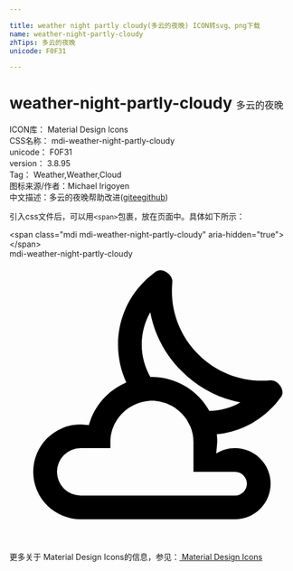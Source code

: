 ```yaml
---

title: weather night partly cloudy(多云的夜晚) ICON转svg、png下载
name: weather-night-partly-cloudy
zhTips: 多云的夜晚
unicode: F0F31

---
```


# weather-night-partly-cloudy  <small style="font-size: 60%;font-weight: 100">多云的夜晚</small>


<div class="detail-page">
<p>
<span>
ICON库：
<span class="badge-secondary badge">Material Design Icons</span> 
</span>
<br/>
<span>
CSS名称：
<span class="badge-secondary badge">mdi-weather-night-partly-cloudy</span> 
</span>
<br/>
<span>
unicode：
<span class="badge-secondary badge">F0F31</span> 
</span>
<br/>
<span>
version：
<span class="badge-secondary badge">3.8.95</span> 
</span>
<br/>
<span>Tag：
<span class="badge-light badge">Weather,Weather,Cloud</span>
</span>
<br/>
<span>图标来源/作者：<span class="badge-light badge">Michael Irigoyen</span></span> 
<br/>
<span class="zh-detail">中文描述：<span class="badge-primary badge">多云的夜晚</span><span class="help-link"><span>帮助改进</span>(<a href="https://gitee.com/liuwave/icon-helper/edit/master/json/material/weather-night-partly-cloudy.json" target="_blank" rel="noopener noreferrer">gitee</a><a href="https://github.com/liuwave/icon-helper/edit/master/json/material/weather-night-partly-cloudy.json" target="_blank" rel="noopener noreferrer">github</a></span>)</span><br/>
</p>
</div>
<div class="alert alert-dark">
  <i class="mdi mdi-weather-night-partly-cloudy mdi-48px"></i>
  <i class="mdi mdi-weather-night-partly-cloudy mdi-36px"></i>
  <i class="mdi mdi-weather-night-partly-cloudy mdi-24px"></i>
  <i class="mdi mdi-weather-night-partly-cloudy mdi-18px"></i>
</div>
<div>
  <p>引入css文件后，可以用<code>&lt;span&gt;</code>包裹，放在页面中。具体如下所示：    
  </p>
  <div class="alert alert-primary" style="font-size: 14px">
    &lt;span class="mdi mdi-weather-night-partly-cloudy" aria-hidden="true"&gt;&lt;/span&gt;
    <copy-btn content='<span class="mdi mdi-weather-night-partly-cloudy" aria-hidden="true"></span>'></copy-btn>
  </div>
  <div class="alert alert-secondary">
    <i class="mdi mdi-weather-night-partly-cloudy"
    style="font-size: 24px"
    aria-hidden="true"></i> mdi-weather-night-partly-cloudy
    <copy-btn content="mdi-weather-night-partly-cloudy" btn-title="复制图标名称"></copy-btn>
  </div>
</div>
<div id="svg" class="svg-wrap">
<svg xmlns="http://www.w3.org/2000/svg" viewBox="0 0 24 24"><path d="M22,10.28C21.74,10.3 21.5,10.31 21.26,10.31C19.32,10.31 17.39,9.57 15.91,8.09C14.25,6.44 13.5,4.19 13.72,2C13.77,1.53 13.22,1 12.71,1C12.57,1 12.44,1.04 12.32,1.12C12,1.36 11.66,1.64 11.36,1.94C9.05,4.24 8.55,7.66 9.84,10.46C8.31,11.11 7.13,12.43 6.69,14.06L6,14A4,4 0 0,0 2,18A4,4 0 0,0 6,22H19A3,3 0 0,0 22,19A3,3 0 0,0 19,16C18.42,16 17.88,16.16 17.42,16.45L17.5,15.5C17.5,15.28 17.5,15.05 17.46,14.83C19.14,14.67 20.77,13.94 22.06,12.64C22.38,12.34 22.64,12 22.88,11.68C23.27,11.13 22.65,10.28 22.04,10.28M19,18A1,1 0 0,1 20,19A1,1 0 0,1 19,20H6A2,2 0 0,1 4,18A2,2 0 0,1 6,16H8.5V15.5C8.5,13.94 9.53,12.64 10.94,12.18C11.1,12.13 11.26,12.09 11.43,12.06C11.61,12.03 11.8,12 12,12C12.23,12 12.45,12.03 12.66,12.07C12.73,12.08 12.8,12.1 12.87,12.13C13,12.16 13.15,12.2 13.28,12.25C13.36,12.28 13.44,12.32 13.5,12.36C13.63,12.41 13.74,12.47 13.84,12.54C13.92,12.59 14,12.64 14.07,12.7C14.17,12.77 14.25,12.84 14.34,12.92C14.41,13 14.5,13.05 14.55,13.12C14.63,13.2 14.69,13.29 14.76,13.37C14.82,13.45 14.89,13.53 14.94,13.62C15,13.71 15.04,13.8 15.09,13.9C15.14,14 15.2,14.08 15.24,14.18C15.41,14.59 15.5,15.03 15.5,15.5V18M16.83,12.86C15.9,11.16 14.08,10 12,10H11.87C11.41,9.19 11.14,8.26 11.14,7.29C11.14,6.31 11.39,5.37 11.86,4.55C12.21,6.41 13.12,8.14 14.5,9.5C15.86,10.88 17.58,11.79 19.45,12.14C18.66,12.6 17.76,12.84 16.83,12.86Z" /></svg>
</div>
<detail full-name='mdi-weather-night-partly-cloudy'></detail>
    
<div><p>更多关于 Material Design Icons的信息，参见：<a target="_blank" href="https://iconhelper.cn/material.html"> Material Design Icons</a>
</p></div>
